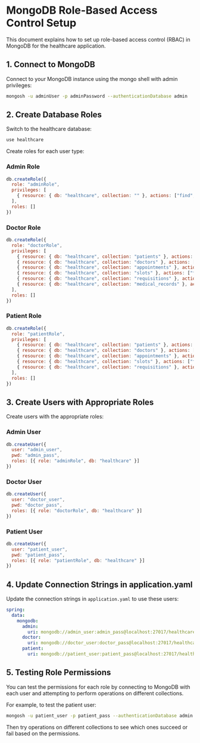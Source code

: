 # MongoDB Role-Based Access Control Setup

This document explains how to set up role-based access control (RBAC) in MongoDB for the healthcare application.

## 1. Connect to MongoDB

Connect to your MongoDB instance using the mongo shell with admin privileges:

```bash
mongosh -u adminUser -p adminPassword --authenticationDatabase admin
```

## 2. Create Database Roles

Switch to the healthcare database:

```javascript
use healthcare
```

Create roles for each user type:

### Admin Role

```javascript
db.createRole({
  role: "adminRole",
  privileges: [
    { resource: { db: "healthcare", collection: "" }, actions: ["find", "insert", "update", "remove"] }
  ],
  roles: []
})
```

### Doctor Role

```javascript
db.createRole({
  role: "doctorRole",
  privileges: [
    { resource: { db: "healthcare", collection: "patients" }, actions: ["find"] },
    { resource: { db: "healthcare", collection: "doctors" }, actions: ["find", "update"] },
    { resource: { db: "healthcare", collection: "appointments" }, actions: ["find", "insert", "update"] },
    { resource: { db: "healthcare", collection: "slots" }, actions: ["find", "insert", "update", "remove"] },
    { resource: { db: "healthcare", collection: "requisitions" }, actions: ["find", "insert", "update"] },
    { resource: { db: "healthcare", collection: "medical_records" }, actions: ["find", "insert", "update"] },
  ],
  roles: []
})
```

### Patient Role

```javascript
db.createRole({
  role: "patientRole",
  privileges: [
    { resource: { db: "healthcare", collection: "patients" }, actions: ["find", "update"] },
    { resource: { db: "healthcare", collection: "doctors" }, actions: ["find"] },
    { resource: { db: "healthcare", collection: "appointments" }, actions: ["find", "insert", "update"] },
    { resource: { db: "healthcare", collection: "slots" }, actions: ["find"] },
    { resource: { db: "healthcare", collection: "requisitions" }, actions: ["find"] }
  ],
  roles: []
})
```

## 3. Create Users with Appropriate Roles

Create users with the appropriate roles:

### Admin User

```javascript
db.createUser({
  user: "admin_user",
  pwd: "admin_pass",
  roles: [{ role: "adminRole", db: "healthcare" }]
})
```

### Doctor User

```javascript
db.createUser({
  user: "doctor_user",
  pwd: "doctor_pass",
  roles: [{ role: "doctorRole", db: "healthcare" }]
})
```

### Patient User

```javascript
db.createUser({
  user: "patient_user",
  pwd: "patient_pass",
  roles: [{ role: "patientRole", db: "healthcare" }]
})
```

## 4. Update Connection Strings in application.yaml

Update the connection strings in `application.yaml` to use these users:

```yaml
spring:
  data:
    mongodb:
      admin:
        uri: mongodb://admin_user:admin_pass@localhost:27017/healthcare?authSource=admin
      doctor:
        uri: mongodb://doctor_user:doctor_pass@localhost:27017/healthcare?authSource=admin
      patient:
        uri: mongodb://patient_user:patient_pass@localhost:27017/healthcare?authSource=admin
```

## 5. Testing Role Permissions

You can test the permissions for each role by connecting to MongoDB with each user and attempting to perform operations on different collections.

For example, to test the patient user:

```bash
mongosh -u patient_user -p patient_pass --authenticationDatabase admin healthcare
```

Then try operations on different collections to see which ones succeed or fail based on the permissions. 